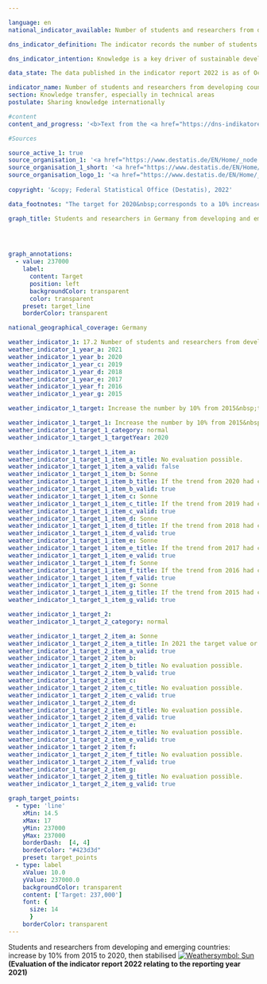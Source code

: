 ```yaml
---

language: en    
national_indicator_available: Number of students and researchers from developing countries and <abbr title="Least developed countries">LDC</abbr> per year    

dns_indicator_definition: The indicator records the number of students and researchers from developing and newly industrialised countries each year or semester. The number of students and researchers from the least developed countries (<abbr title="Least developed countries">LDCs</abbr>) is shown separately.    

dns_indicator_intention: Knowledge is a key driver of sustainable development, not only at the national level but also on the global scale. Germany’s efforts to strengthen international knowledge-sharing are important in this context. For this reason, the aim of the German Government is to increase the total number of students and researchers from developing and emerging countries by 10% from 2015&nbsp;to 2020&nbsp;and to keep the number stable at that level thereafter.    

data_state: The data published in the indicator report 2022 is as of Oct 31 2022. The data shown on this platform is updated regularly, so that more current data may be available online than published in the <a href="https://dns-indikatoren.de/assets/publications/reports/en/2022.pdf">indicator report 2022</a>.    

indicator_name: Number of students and researchers from developing countries and LDC per year    
section: Knowledge transfer, especially in technical areas    
postulate: Sharing knowledge internationally    

#content     
content_and_progress: '<b>Text from the <a href="https://dns-indikatoren.de/assets/publications/reports/en/2021.pdf">Indicator Report 2021&nbsp;</a></b><br><br>The data for the indicator are official student statistics and the statistics on university personnel collated by the Federal Statistical Office.<br><br>Data from the Federal Statistical Office both are complete counts based on the administrative data maintained by Germany’s institutions of higher education. The indicator includes all students enrolled in the winter semester starting in the relevant year. To obtain that statistic, all the higher-education institutions access the required data via their administration programs on the day set for the survey.<br><br>The number of researchers is recorded on the reporting date of 1&nbsp;December. Researchers in this context are defined as full-time and part-time academic staff at German institutions of higher education (excluding undergraduate assistants). <abbr title="Doctor of Philosophy (philosophiae doctor)">PhD</abbr> candidates who are enrolled as students at an institution of higher education and simultaneously employed as academic staff can result in duplicate entries in the indicator.<br><br>The total number of all students and researchers from developing and emerging countries at German institutions of higher education in 2019&nbsp;was 285,000. At 92.7%, students accounted for by far the larger share of the total indicator value.<br><br>In the 2019/20&nbsp;winter semester, 264,555&nbsp;students from developing and emerging countries were enrolled in German institutions of higher education. This corresponds to 9% of all enrolled students. The number of students from developing and emerging countries has increased steadily from the 134,462&nbsp;recorded in 2005. The only decline recorded was in 2007. The figure for the 2019/20&nbsp;winter semester represented a 6.6% increase on the approximately 250,000&nbsp;students recorded in the 2018/19&nbsp;winter semester. In winter semester 2019/20, a total of 13,067&nbsp;students came from <abbr title="Least developed countries">LDCs</abbr> – 13.4% more than the previous year.<br><br>Of the students from developing and emerging countries, 44,490&nbsp;came from China, 38,902&nbsp;from Turkey and 25,149&nbsp;from India. In total, 42.0% of them were female. Whereas the European developing and emerging countries send roughly equal numbers of women and men to study in Germany (54.0%), less than a quarter of students from Oceania are women (23.5%). The proportion of women among students from <abbr title="Least developed countries">LDCs</abbr> was slightly more than a quarter (27.1%).<br><br>In 2019, around 21,000&nbsp;researchers from developing and emerging countries were members of academic staff at German institutions of higher education. They accounted for 5.1% of all academic staff at German institutions of higher education. The proportion of people from developing and emerging countries was thus markedly smaller among researchers than among students. Their numbers increased by 9.3% compared to the previous year and have more than tripled since 2005. A total of 681&nbsp;researchers came from <abbr title="Least developed countries">LDCs</abbr> in 2019&nbsp;(0.2% of all academic staff). The equivalent figure for the previous year was 687, so there was a slight reduction.<br><br>The target of raising the number of students and researchers from developing and emerging countries by 10% compared to the 215,000&nbsp;recorded for 2015&nbsp;was already achieved in 2017.'    

#Sources    

source_active_1: true
source_organisation_1: '<a href="https://www.destatis.de/EN/Home/_node.html">Federal Statistical Office</a>'
source_organisation_1_short: '<a href="https://www.destatis.de/EN/Home/_node.html" target="_blank">Federal Statistical Office</a>'
source_organisation_logo_1: '<a href="https://www.destatis.de/EN/Home/_node.html" target="_blank"><img src="https://dnsUpgradeEnvironment.github.io/dns-indicators/public/OrgImgEn/destatis.png" alt="Federal Statistical Office" title=" Click here to visit the homepage of the organizationFederal Statistical Office" style="height:60px; width:148px; border: transparent"/></a>'
    
copyright: '&copy; Federal Statistical Office (Destatis), 2022'    

data_footnotes: "The target for 2020&nbsp;corresponds to a 10% increase in the number of students and researchers compared to 2015.<br>• LDC: Least Developed Countries.<br>• Data is partially based on a special evaluation and not publicly availabe."    

graph_title: Students and researchers in Germany from developing and emerging countries    

    


graph_annotations:
  - value: 237000
    label:
      content: Target
      position: left
      backgroundColor: transparent
      color: transparent
    preset: target_line
    borderColor: transparent        

national_geographical_coverage: Germany    

weather_indicator_1: 17.2 Number of students and researchers from developing countries and LDCs per year
weather_indicator_1_year_a: 2021
weather_indicator_1_year_b: 2020
weather_indicator_1_year_c: 2019
weather_indicator_1_year_d: 2018
weather_indicator_1_year_e: 2017
weather_indicator_1_year_f: 2016
weather_indicator_1_year_g: 2015

weather_indicator_1_target: Increase the number by 10% from 2015&nbsp;to 2020, then stabilised

weather_indicator_1_target_1: Increase the number by 10% from 2015&nbsp;to 2020
weather_indicator_1_target_1_category: normal
weather_indicator_1_target_1_targetYear: 2020

weather_indicator_1_target_1_item_a: 
weather_indicator_1_target_1_item_a_title: No evaluation possible.
weather_indicator_1_target_1_item_a_valid: false
weather_indicator_1_target_1_item_b: Sonne
weather_indicator_1_target_1_item_b_title: If the trend from 2020 had continued, the target value would have been reached or missed by less than 5% of the difference between the target value and the value at that time.
weather_indicator_1_target_1_item_b_valid: true
weather_indicator_1_target_1_item_c: Sonne
weather_indicator_1_target_1_item_c_title: If the trend from 2019 had continued, the target value would have been reached or missed by less than 5% of the difference between the target value and the value at that time.
weather_indicator_1_target_1_item_c_valid: true
weather_indicator_1_target_1_item_d: Sonne
weather_indicator_1_target_1_item_d_title: If the trend from 2018 had continued, the target value would have been reached or missed by less than 5% of the difference between the target value and the value at that time.
weather_indicator_1_target_1_item_d_valid: true
weather_indicator_1_target_1_item_e: Sonne
weather_indicator_1_target_1_item_e_title: If the trend from 2017 had continued, the target value would have been reached or missed by less than 5% of the difference between the target value and the value at that time.
weather_indicator_1_target_1_item_e_valid: true
weather_indicator_1_target_1_item_f: Sonne
weather_indicator_1_target_1_item_f_title: If the trend from 2016 had continued, the target value would have been reached or missed by less than 5% of the difference between the target value and the value at that time.
weather_indicator_1_target_1_item_f_valid: true
weather_indicator_1_target_1_item_g: Sonne
weather_indicator_1_target_1_item_g_title: If the trend from 2015 had continued, the target value would have been reached or missed by less than 5% of the difference between the target value and the value at that time.
weather_indicator_1_target_1_item_g_valid: true

weather_indicator_1_target_2: 
weather_indicator_1_target_2_category: normal

weather_indicator_1_target_2_item_a: Sonne
weather_indicator_1_target_2_item_a_title: In 2021 the target value or a better value was achieved and the average change did not point in the direction of deterioration.
weather_indicator_1_target_2_item_a_valid: true
weather_indicator_1_target_2_item_b: 
weather_indicator_1_target_2_item_b_title: No evaluation possible.
weather_indicator_1_target_2_item_b_valid: true
weather_indicator_1_target_2_item_c: 
weather_indicator_1_target_2_item_c_title: No evaluation possible.
weather_indicator_1_target_2_item_c_valid: true
weather_indicator_1_target_2_item_d: 
weather_indicator_1_target_2_item_d_title: No evaluation possible.
weather_indicator_1_target_2_item_d_valid: true
weather_indicator_1_target_2_item_e: 
weather_indicator_1_target_2_item_e_title: No evaluation possible.
weather_indicator_1_target_2_item_e_valid: true
weather_indicator_1_target_2_item_f: 
weather_indicator_1_target_2_item_f_title: No evaluation possible.
weather_indicator_1_target_2_item_f_valid: true
weather_indicator_1_target_2_item_g: 
weather_indicator_1_target_2_item_g_title: No evaluation possible.
weather_indicator_1_target_2_item_g_valid: true    

graph_target_points:
  - type: 'line'
    xMin: 14.5
    xMax: 17
    yMin: 237000
    yMax: 237000
    borderDash:  [4, 4]
    borderColor: "#423d3d"
    preset: target_points
  - type: label
    xValue: 10.0
    yValue: 237000.0
    backgroundColor: transparent
    content: ['Target: 237,000']
    font: {
      size: 14
      }
    borderColor: transparent    
---
```



<div>
  <div class="my-header">
    <label class="default">Students and researchers from developing and emerging countries: increase by 10% from 2015&nbsp;to 2020, then stabilised
      <a href="https://dnsUpgradeEnvironment.github.io/dns-indicators/en/status"><img src="https://g205sdgs.github.io/sdg-indicators/public/Wettersymbole/Sonne.png" title="In 2021 the target value or a better value was achieved and the average change did not point in the direction of deterioration." alt="Weathersymbol: Sun"/>
      </a>
    </label>
  </div>
</div>
<div class="my-header-note">
  <label class="default"><b>(Evaluation of the indicator report 2022 relating to the reporting year 2021)
  </b></label>
</div>